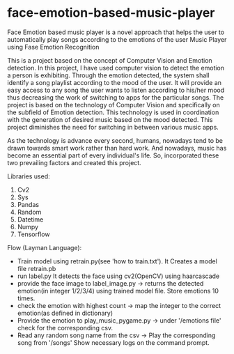 # face-emotion-based-music-player
Face Emotion based music player is a novel approach that helps the user to automatically play songs according to the emotions of the user
Music Player using Fase Emotion Recognition

This is a project based on the concept of Computer Vision and Emotion detection. In this project, I have used computer vision to detect the emotion a person is exhibiting. Through the emotion detected, the system shall identify a song playlist according to the mood of the user.
It will provide an easy access to any song the user wants to listen according to his/her mood thus decreasing the work of switching to apps for the particular songs. 
The project is based on the technology of Computer Vision and specifically on the subfield of Emotion detection. 
This technology is used in coordination with the generation of desired music based on the mood detected. This project diminishes the need for switching in between various music apps. 

As the technology is advance every second, humans, nowadays tend to be drawn towards smart work rather than hard work. And nowadays, music has become an essential part of every individual's life. So, incorporated these two prevailing factors and created this project.

Libraries used:
1. Cv2 
2. Sys 
3. Pandas 
4. Random 
5. Datetime 
6. Numpy 
7. Tensorflow 

Flow (Layman Language):
* Train model using retrain.py(see 'how to train.txt'). It Creates a model file retrain.pb
* run label.py
It detects the face using cv2(OpenCV) using haarcascade
* provide the face image to label_image.py -> returns the detected emotion(in integer 1/2/3/4) using trained model file. 
Store emotions 10 times.
* check the emotion with highest count -> map the integer to the correct emotion(as defined in dictionary)
* Provide the emotion to play_music_pygame.py -> under '/emotions file' check for the corresponding csv.
* Read any random song name from the csv -> Play the corresponding song from '/songs'
Show necessary logs on the command prompt.
